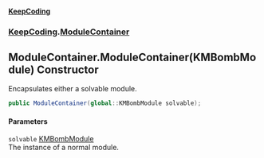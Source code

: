 #### [KeepCoding](index.md 'index')
### [KeepCoding](KeepCoding.md 'KeepCoding').[ModuleContainer](KeepCoding_ModuleContainer.md 'KeepCoding.ModuleContainer')
## ModuleContainer.ModuleContainer(KMBombModule) Constructor
Encapsulates either a solvable module.  
```csharp
public ModuleContainer(global::KMBombModule solvable);
```
#### Parameters
<a name='KeepCoding_ModuleContainer_ModuleContainer(global__KMBombModule)_solvable'></a>
`solvable` [KMBombModule](https://docs.microsoft.com/en-us/dotnet/api/KMBombModule 'KMBombModule')  
The instance of a normal module.
  
